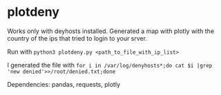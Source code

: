 # plotdeny
Works only with deyhosts installed. Generated a map with plotly with the country of the ips that tried to login to your srver.

Run with `python3 plotdeny.py <path_to_file_with_ip_list>`

I generated the file with
`for i in /var/log/denyhosts*;do cat $i |grep 'new denied'>>/root/denied.txt;done`

Dependencies:
pandas, requests, plotly
